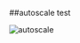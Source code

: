 ##autoscale test

![autoscale](https://github.com/songmozzi/auto-scale/assets/110387825/f55dd420-ce11-4993-be64-5c83a1ce877b)
